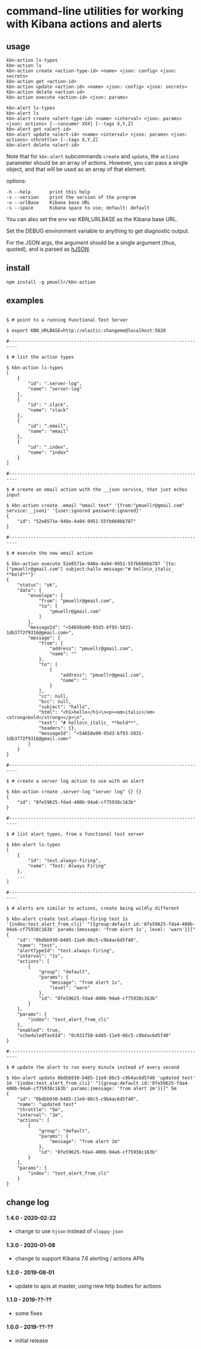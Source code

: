command-line utilities for working with Kibana actions and alerts
===============================================================================

## usage

    kbn-action ls-types
    kbn-action ls
    kbn-action create <action-type-id> <name> <json: config> <json: secrets>
    kbn-action get <action-id>
    kbn-action update <action-id> <name> <json: config> <json: secrets>
    kbn-action delete <action-id>
    kbn-action execute <action-id> <json: params>

    kbn-alert ls-types
    kbn-alert ls
    kbn-alert create <alert-type-id> <name> <interval> <json: params> <json: actions> [--consumer XXX] [--tags X,Y,Z]
    kbn-alert get <alert-id>
    kbn-alert update <alert-id> <name> <interval> <json: params> <json: actions> <throttle> [--tags X,Y,Z]
    kbn-alert delete <alert-id>

Note that for `kbn-alert` subcommands `create` and `update`, the `actions`
parameter should be an array of actions.  However, you can pass a single
object, and that will be used as an array of that element.

options:

    -h --help       print this help
    -v --version    print the version of the program
    -u --urlBase    Kibana base URL
    -s --space      Kibana space to use; default: default

You can also set the env var KBN_URLBASE as the Kibana base URL.

Set the DEBUG environment variable to anything to get diagnostic output.

For the JSON args, the argument should be a single argument (thus, quoted),
and is parsed as [hJSON](https://www.npmjs.com/package/hjson). 

## install

    npm install -g pmuellr/kbn-action

## examples

```console

$ # point to a running Functional Test Server

$ export KBN_URLBASE=http://elastic:changeme@localhost:5620

#-------------------------------------------------------------------------

$ # list the action types

$ kbn-action ls-types
[
    {
        "id": ".server-log",
        "name": "server-log"
    },
    {
        "id": ".slack",
        "name": "slack"
    },
    {
        "id": ".email",
        "name": "email"
    },
    {
        "id": ".index",
        "name": "index"
    }
]

#-------------------------------------------------------------------------

$ # create an email action with the __json service, that just echos input

$ kbn-action create .email "email test" '{from:"pmuellr@gmail.com" service:__json}' '{user:ignored password:ignored}'
{
    "id": "52e8571e-948e-4a94-9951-55fb660bb787"
}

#-------------------------------------------------------------------------

$ # execute the new email action

$ kbn-action execute 52e8571e-948e-4a94-9951-55fb660bb787 '{to:["pmuellr@gmail.com"] subject:hallo message:"# hello\n_italic_ **bold**"}'
{
    "status": "ok",
    "data": {
        "envelope": {
            "from": "pmuellr@gmail.com",
            "to": [
                "pmuellr@gmail.com"
            ]
        },
        "messageId": "<54650a90-95d3-bf93-5831-1db3772f9316@gmail.com>",
        "message": {
            "from": {
                "address": "pmuellr@gmail.com",
                "name": ""
            },
            "to": [
                {
                    "address": "pmuellr@gmail.com",
                    "name": ""
                }
            ],
            "cc": null,
            "bcc": null,
            "subject": "hallo",
            "html": "<h1>hello</h1>\n<p><em>italic</em> <strong>bold</strong></p>\n",
            "text": "# hello\n_italic_ **bold**",
            "headers": {},
            "messageId": "<54650a90-95d3-bf93-5831-1db3772f9316@gmail.com>"
        }
    }
}

#-------------------------------------------------------------------------

$ # create a server log action to use with an alert

$ kbn-action create .server-log "server log" {} {}
{
    "id": "8fe59625-fda4-400b-94a6-cf75938c163b"
}

#-------------------------------------------------------------------------

$ # list alert types, from a functional test server

$ kbn-alert ls-types
[
    {
        "id": "test.always-firing",
        "name": "Test: Always Firing"
    },
    ...
]

#-------------------------------------------------------------------------

$ # alerts are similar to actions, create being wildly different

$ kbn-alert create test.always-firing test 1s '{index:test_alert_from_cli}' "[{group:default id:'8fe59625-fda4-400b-94a6-cf75938c163b' params:{message: 'from alert 1s', level: 'warn'}}]"
{
    "id": "0bdbb930-b485-11e9-86c5-c9b4ac6d5f40",
    "name": "test",
    "alertTypeId": "test.always-firing",
    "interval": "1s",
    "actions": [
        {
            "group": "default",
            "params": {
                "message": "from alert 1s",
                "level": "warn"
            },
            "id": "8fe59625-fda4-400b-94a6-cf75938c163b"
        }
    ],
    "params": {
        "index": "test_alert_from_cli"
    },
    "enabled": true,
    "scheduledTaskId": "0c031750-b485-11e9-86c5-c9b4ac6d5f40"
}

#-------------------------------------------------------------------------

$ # update the alert to run every minute instead of every second

$ kbn-alert update 0bdbb930-b485-11e9-86c5-c9b4ac6d5f40 'updated test' 1m '{index:test_alert_from_cli}' "[{group:default id:'8fe59625-fda4-400b-94a6-cf75938c163b' params:{message: 'from alert 1m'}}]" 5m
{
    "id": "0bdbb930-b485-11e9-86c5-c9b4ac6d5f40",
    "name": "updated test"
    "throttle": "5m",
    "interval": "1m",
    "actions": [
        {
            "group": "default",
            "params": {
                "message": "from alert 1m"
            },
            "id": "8fe59625-fda4-400b-94a6-cf75938c163b"
        }
    ],
    "params": {
        "index": "test_alert_from_cli"
    }
}
```

## change log

#### 1.4.0 - 2020-02-22

- change to use `hjson` instead of `sloppy-json`

#### 1.3.0 - 2020-01-08

- change to support Kibana 7.6 alerting / actions APIs

#### 1.2.0 - 2019-08-01

- update to apis at master, using new http bodies for actions

#### 1.1.0 - 2019-??-??

- some fixes

#### 1.0.0 - 2019-??-??

- initial release
